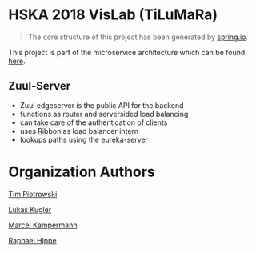 # HSKA 2018 VisLab (TiLuMaRa)

> The core structure of this project has been generated by [spring.io](http://start.spring.io/).

This project is part of the microservice architecture which can be found [here](https://github.com/HSKA-VisLab-TiLuMaRa).

## Zuul-Server

- Zuul edgeserver is the public API for the backend
- functions as router and serversided load balancing
- can take care of the authentication of clients
- uses Ribbon as load balancer intern
- lookups paths using the eureka-server


# Organization  Authors 
[Tim Piotrowski](timpio95@web.de)

[Lukas Kugler](lukikugler@gmail.com)

[Marcel Kampermann](m.kampermann@gmail.com)

[Raphael Hippe](info@raphaelhippe.de)
